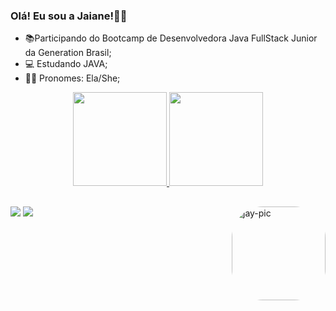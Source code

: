 ### Olá! Eu sou a Jaiane!👋🏻



- 📚Participando do Bootcamp de Desenvolvedora Java FullStack Junior da Generation Brasil;
- 💻 Estudando JAVA;
- 👩🏻 Pronomes: Ela/She;

<div align="center">
  <a href="https://github.com/jaianeoliv">
  <img height="150em" src="https://github-readme-stats.vercel.app/api?username=jaianeoliv&show_icons=true&theme=dracula&include_all_commits=true&count_private=true"/>
  <img height="150em" src="https://github-readme-stats.vercel.app/api/top-langs/?username=jaianeoliv&layout=compact&langs_count=7&theme=dracula"/>
</div>

 ##
 <div>
  
  <a href = "mailto:jaiane.liv02@gmail.com"><img src="https://img.shields.io/badge/Gmail-D14836?style=for-the-badge&logo=gmail&logoColor=white" target="_blank"></a>
  <a href="https://www.linkedin.com/in/jaiane-oliveira-8a94a2231" target="_blank"><img src="https://img.shields.io/badge/-LinkedIn-%230077B5?style=for-the-badge&logo=linkedin&logoColor=white" target="_blank"></a> 
   <img align="right" alt="jay-pic" height="150" style="border-radius:50px;" src="https://cdn.discordapp.com/attachments/940978243048194108/952686294406926396/ezgif.com-gif-maker.gif">
   
 </div>
